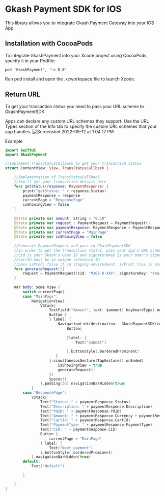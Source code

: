 # Gkash Payment SDK for IOS

This library allows you to integrate Gkash Payment Gateway into your IOS App.

## Installation with CocoaPods

To integrate GkashPayment into your Xcode project using CocoaPods, specify it in your Podfile:

```
pod 'GkashPayment', '~> 0.8'
```

Run pod install and open the .xcworkspace file to launch Xcode.

## Return URL
To get your transaction status you need to pass your URL scheme to GkashPaymentSDK

Apps can declare any custom URL schemes they support. Use the URL Types section of the Info tab to specify the custom URL schemes that your app handles.
![Screenshot 2022-09-12 at 1 04 17 PM](https://user-images.githubusercontent.com/72077476/189577588-53a41833-3c4d-47b5-ab5a-6e755787fc8d.png)

Example 
```Swift
import SwiftUI
import GkashPayment

//Implement TransStatusCallback to get your transaction status
struct ContentView: View, TransStatusCallback {

    //Implementation of TransStatusCallback
    //You'll get your transaction details here
    func getStatus(response: PaymentResponse) {
        print("getStatus: " + response.Status)
        paymentResponse = response
        currentPage = "ResponsePage"
        isShowingView = false
    }
    
    @State private var amount: String = "0.10"
    @State private var request : PaymentRequest = PaymentRequest()
    @State private var paymentResponse: PaymentResponse = PaymentResponse()
    @State private var currentPage = "MainPage"
    @State private var isShowingView = false
    
    //Generate PaymentRequest and pass to GkashPaymentSDK
    //in order to get the transaction status, pass your app's URL scheme as returnUrl
    //cid is your Gkash's User ID and signatureKey is your User's SignatureKey
    //cartId must be an unique reference ID
    //pass isProd: false if in staging environment, isProd: true in production environment
    func generateRequest(){
        request = PaymentRequest(cid: "M102-U-XXX", signatureKey: "YourSignatureKey", amount: amount, cartId: "IOSSDK" + String(format: "%.0f",  NSDate().timeIntervalSince1970), isProd: false, returnUrl: "YourUrlScheme", callback: self)
    }
    
    var body: some View {
        switch currentPage{
        case "MainPage":
            NavigationView{
                VStack{
                    TextField("Amount", text: $amount).keyboardType(.numberPad).textFieldStyle(.roundedBorder).padding(.bottom)
                    Button {
                    } label: {
                        NavigationLink(destination:  GkashPaymentSDK(request: request), isActive: $isShowingView) {
                            Button{
                                
                            }label: {
                                Text("Submit")
                                
                            }.buttonStyle(.borderedProminent)
                       }
                    }.simultaneousGesture(TapGesture().onEnded{
                        isShowingView = true
                        generateRequest()
                    })
                    Spacer()
                }.padding(30).navigationBarHidden(true)
            }
        case "ResponsePage":
            VStack{
                Text("Status: " + paymentResponse.Status)
                Text("Description: " + paymentResponse.Description)
                Text("POID: " + paymentResponse.POID)
                Text("Amount: " + paymentResponse.Currency + paymentResponse.Amount)
                Text("CartId: " + paymentResponse.CartId)
                Text("PaymentType: " + paymentResponse.PaymentType)
                Text("CID: " + paymentResponse.CID)
                Button {
                    currentPage = "MainPage"
                } label: {
                    Text("Next payment")
                }.buttonStyle(.borderedProminent)
            }.navigationBarHidden(true)
        default:
            Text("default")
            
        }

    }
}
```
